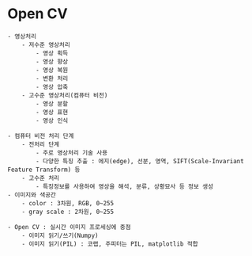 # Open CV
    - 영상처리
        - 저수준 영상처리
            - 영상 획득
            - 영상 향상
            - 영상 복원
            - 변환 처리
            - 영상 압축
        - 고수준 영상처리(컴퓨터 비전)
            - 영상 분할
            - 영상 표현
            - 영상 인식

    - 컴퓨터 비전 처리 단계
        - 전처리 단계
            - 주로 영상처리 기술 사용
            - 다양한 특징 추출 : 에지(edge), 선분, 영역, SIFT(Scale-Invariant Feature Transform) 등
        - 고수준 처리
            - 특징정보를 사용하여 영상을 해석, 분류, 상황묘사 등 정보 생성
    - 이미지와 색공간
        - color : 3차원, RGB, 0~255
        - gray scale : 2차원, 0~255

    - Open CV : 실시간 이미지 프로세싱에 중점
        - 이미지 읽기/쓰기(Numpy)
        - 이미지 읽기(PIL) : 코랩, 주피터는 PIL, matplotlib 적합